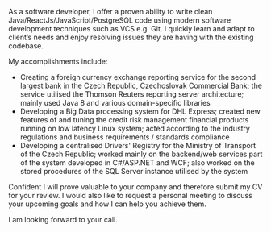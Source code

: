 As a software developer, I offer a proven ability to write clean Java/ReactJs/JavaScript/PostgreSQL code using modern software development techniques such as VCS e.g. Git. I quickly learn and adapt to client’s needs and enjoy resolving issues they are having with the existing codebase.

My accomplishments include:
* Creating a foreign currency exchange reporting service for the second largest bank in the Czech Republic, Czechoslovak Commercial Bank; the service utilised the Thomson Reuters reporting server architecture; mainly used Java 8 and various domain-specific libraries
* Developing a Big Data processing system for DHL Express; created new features of and tuning the credit risk management financial products running on low latency Linux system; acted according to the industry regulations and business requirements / standards compliance
* Developing a centralised Drivers' Registry for the Ministry of Transport of the Czech Republic; worked mainly on the backend/web services part of the system developed in C#/ASP.NET and WCF; also worked on the stored procedures of the SQL Server instance utilised by the system

Confident I will prove valuable to your company and therefore submit my CV for your review. I would also like to request a personal meeting to discuss your upcoming goals and how I can help you achieve them.

I am looking forward to your call.